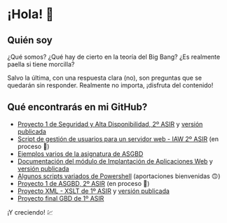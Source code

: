 # ¡Hola! 👋

## Quién soy

¿Qué somos? ¿Qué hay de cierto en la teoría del Big Bang? ¿Es realmente paella si tiene morcilla?

Salvo la última, con una respuesta clara (no), son preguntas que se quedarán sin responder. Realmente no importa, ¡disfruta del contenido!

## Qué encontrarás en mi GitHub?
* [Proyecto 1 de Seguridad y Alta Disponibilidad, 2º ASIR](https://github.com/gonzaleztroyano/ASIR2-SYAD-P1) y [versión publicada](https://asir.gonzaleztroyano.es/projects/syad-1/?utm_source=Github&utm_campaign=link_global_readme)
* [Script de gestión de usuarios para un servidor web - IAW 2º ASIR](https://github.com/gonzaleztroyano/ASIR2-IAW-SCRIPT) (en proceso 🚧)
* [Ejemplos varios de la asignatura de ASGBD](https://github.com/gonzaleztroyano/ASIR2-ASGBD-Examples)
* [Documentación del módulo de Implantación de Aplicaciones Web](https://github.com/gonzaleztroyano/ASIR2-IAW-DOCS) y [versión publicada](https://asir.gonzaleztroyano.es/projects/iaw/?utm_source=Github&utm_campaign=link_global_readme)
* [Algunos scripts variados de Powershell](https://github.com/gonzaleztroyano/ASIR2-ASO-PowerShell-Scripts) (aportaciones bienvenidas 🙃)
* [Proyecto 1 de ASGBD, 2º ASIR](https://github.com/gonzaleztroyano/ASIR2-ASGBD-P1) (en proceso 🚧)
* [Proyecto XML - XSLT de 1º ASIR](https://github.com/gonzaleztroyano/asir1-lm-xslt-final) y [versión publicada](https://gonzaleztroyano.es/1asir-lm-xslt-final_lSm7Rp5mIzgkAwjJexzJQLQRnfN9uj/index.html?utm_source=Github&utm_campaign=link_global_readme)
* [Proyecto final GBD de 1º ASIR](https://github.com/gonzaleztroyano/ASIR1-GBD-practicaglobal)

¡Y creciendo! 💹

